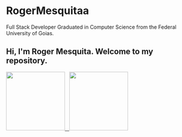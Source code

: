# RogerMesquitaa
Full Stack Developer Graduated in Computer Science from the Federal University of Goias.

## Hi, I'm Roger Mesquita. Welcome to my repository.
  <a href="https://github.com/RogerMesquita">
  <div style="display: inline_block">
  <img height="160em" src="https://github-readme-stats-eight-theta.vercel.app/api/top-langs/?username=RogerMesquita&layout=compact&langs_count=8&theme=tokyonight"/>
    &nbsp
    <img height="160em" src="https://github-readme-stats-eight-theta.vercel.app/api?username=RogerMesquita&show_icons=true&theme=tokyonight&include_all_commits=true&count_private=true"/>
  </div>
  </a>
  </br>

